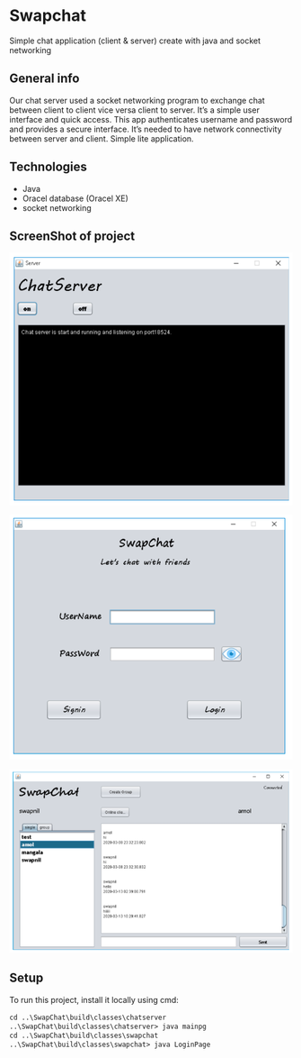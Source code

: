 # Swapchat
 Simple chat application (client & server) create with java and socket networking

## General info
 Our chat server used a socket networking program to exchange chat between client to client vice versa client to server. It’s a simple user interface and quick access. This app authenticates username and password and provides a secure interface. It’s needed to have network connectivity between server and client. Simple lite application.

## Technologies
 * Java
 * Oracel database (Oracel XE)
 * socket networking

## ScreenShot of project
![Algorithm schema](./images/server.png)

![Algorithm schema](./images/login.png)

![Algorithm schema](./images/mainpg.png)

## Setup
 To run this project, install it locally using cmd:

```
cd ..\SwapChat\build\classes\chatserver
..\SwapChat\build\classes\chatserver> java mainpg
cd ..\SwapChat\build\classes\swapchat
..\SwapChat\build\classes\swapchat> java LoginPage
```